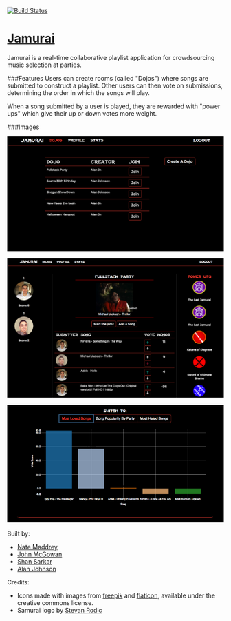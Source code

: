 [![Build Status](https://travis-ci.org/AmaxJ/Jamurai.svg?branch=master)](https://travis-ci.org/AmaxJ/Jamurai)

# [Jamurai](http://www.jamurai.io)

Jamurai is a real-time collaborative playlist application for
crowdsourcing music selection at parties. 

###Features
Users can create rooms (called "Dojos") where songs are submitted to construct a playlist. Other 
users can then vote on submissions, determining the order in which the songs will play.

When a song submitted by a user is played, they are rewarded
with "power ups" which give their up or down votes more
weight.

###Images

![Lobby](https://github.com/AmaxJ/Jamurai/blob/master/static/screenshots/lobby.png?raw=true)

![Dojo](https://github.com/AmaxJ/Jamurai/blob/master/static/screenshots/dojo.png?raw=true)

![Stats](https://github.com/AmaxJ/Jamurai/blob/master/static/screenshots/stats.png?raw=true)

Built by:
- [Nate Maddrey](https://github.com/nmadd)
- [John McGowan](https://github.com/john-mcgowan1992)
- [Shan Sarkar](https://github.com/wearymachine)
- [Alan Johnson](https://github.com/AmaxJ)

Credits:

- Icons made with images from [freepik](www.freepik.com) and [flaticon](www.flaticon.com), available under the creative commons license.
- Samurai logo by [Stevan Rodic](https://dribbble.com/Stevan)
